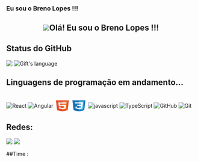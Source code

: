 ### Eu sou o Breno Lopes !!!
<!-- Head -->
<h2 align="center"><img src = "https://raw.githubusercontent.com/MartinHeinz/MartinHeinz/master/wave.gif" width = 30px>Olá! Eu sou o Breno Lopes !!!</h2>

 <!-- GitHub section -->

 ##  Status do GitHub 
 
 <div>
   <img align="center" src="https://github-readme-stats.vercel.app/api?username=ltbreno&show_icons=true&theme=cobalt)" />
  <img align="center" src="https://github-readme-stats.vercel.app/api/top-langs/?username=ltbreno&layout=compact&langs_count=7&theme=cobalt" alt="Gift's language" height="187px"  width="350px"/>
</div>

<!-- GitHub section: END -->


 ##  Linguagens de programação em andamento...
<div style="display: inline_block"><br>
  
  <img align="center" alt="React" height="30" width="40" src="https://cdn.jsdelivr.net/gh/devicons/devicon@latest/icons/react/react-original-wordmark.svg">
  <img align="center" alt="Angular" height="30" width="40" src="https://cdn.jsdelivr.net/gh/devicons/devicon@latest/icons/angularjs/angularjs-original.svg">
  <img align="center" alt="HTML" height="30" width="40" src="https://raw.githubusercontent.com/devicons/devicon/master/icons/html5/html5-original.svg">
  <img align="center" alt="CSS" height="30" width="40" src="https://raw.githubusercontent.com/devicons/devicon/master/icons/css3/css3-original.svg">
  <img align="center" alt="javascript" height="30" width="40" src="https://raw.githubusercontent.com/jmnote/z-icons/master/svg/javascript.svg">
  <img align="center" alt="TypeScript" height="30" width="40" src="https://cdn.jsdelivr.net/gh/devicons/devicon@latest/icons/typescript/typescript-original.svg">
  <img align="center" alt="GitHub" height="30" width="40" src="https://cdn.jsdelivr.net/gh/devicons/devicon@latest/icons/github/github-original.svg">
  <img align="center" alt="Git" height="30" width="40" src="https://cdn.jsdelivr.net/gh/devicons/devicon@latest/icons/git/git-original.svg">
  
  
  ##  Redes:
<div>  
  <a href = "mailto:brenosas2003@gmail.com"><img src="https://img.shields.io/badge/-Gmail-%23333?style=for-the-badge&logo=gmail&logoColor=white" target="_blank"></a>
  <a href="https://www.linkedin.com/in/breno-lopes-14b7b8202/" target="_blank"><img src="https://img.shields.io/badge/-LinkedIn-%230077B5?style=for-the-badge&logo=linkedin&logoColor=white" target="_blank"></a> 
  
</div>

##Time :
<div>
 
</div>
